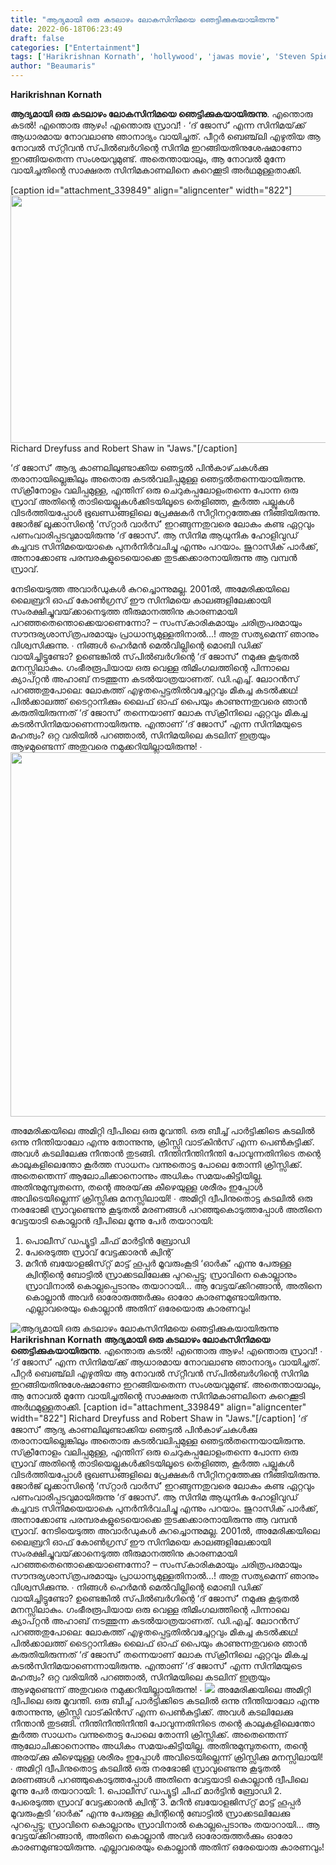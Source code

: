 ```yaml
---
title: "ആദ്യമായി ഒരു കടലാഴം ലോകസിനിമയെ ഞെട്ടിക്കുകയായിരുന്നു"
date: 2022-06-18T06:23:49
draft: false
categories: ["Entertainment"]
tags: ['Harikrishnan Kornath', 'hollywood', 'jawas movie', 'Steven Spielberg']
author: "Beaumaris"
---
```


<strong>Harikrishnan Kornath</strong>

<strong>ആദ്യമായി ഒരു കടലാഴം ലോകസിനിമയെ ഞെട്ടിക്കുകയായിരുന്നു</strong>.
എന്തൊരു കടൽ!
എന്തൊരു ആഴം!
എന്തൊരു സ്രാവ്!
∙
‘ദ് ജോസ്’ എന്ന സിനിമയ്‌ക്ക് ആധാരമായ നോവലാണു ഞാനാദ്യം വായിച്ചത്. പീറ്റർ ബെഞ്ച്‌ലി എഴുതിയ ആ നോവൽ സ്‌റ്റീവൻ സ്‌പിൽബർഗിന്റെ സിനിമ ഇറങ്ങിയതിനുശേഷമാണോ ഇറങ്ങിയതെന്ന സംശയവുമുണ്ട്. അതെന്തായാലും, ആ നോവൽ മുന്നേ വായിച്ചതിന്റെ സാക്ഷരത സിനിമകാണലിനെ കുറെക്കൂടി അർഥമുള്ളതാക്കി.

[caption id="attachment_339849" align="aligncenter" width="822"]<img class=" wp-image-339849" src="https://cdn.boolokam.com/articles/2022/06/ggwwww.jpg" alt="" width="822" height="396" /> Richard Dreyfuss and Robert Shaw in "Jaws."[/caption]

‘ദ് ജോസ്’ ആദ്യ കാണലിലുണ്ടാക്കിയ ഞെട്ടൽ പിൻകാഴ്‌ചകൾക്കു തരാനായില്ലെങ്കിലും അതൊരു കടൽവലിപ്പമുള്ള ഞെട്ടൽതന്നെയായിരുന്നു.
സ്‌ക്രീനോളം വലിപ്പമുള്ള, എന്തിന് ഒരു ചെറുകപ്പലോളംതന്നെ പോന്ന ഒരു സ്രാവ് അതിന്റെ താടിയെല്ലുകൾക്കിടയിലൂടെ തെളിഞ്ഞ, കൂർത്ത പല്ലുകൾ വിടർത്തിയപ്പോൾ ഭൂഖണ്ഡങ്ങളിലെ പ്രേക്ഷകർ സീറ്റിനറ്റത്തേക്കു നീങ്ങിയിരുന്നു.
ജോർജ് ലൂക്കാസിന്റെ ‘സ്‌റ്റാർ വാർസ്’ ഇറങ്ങുന്നതുവരെ ലോകം കണ്ട ഏറ്റവും പണംവാരിപ്പടവുമായിരുന്നു ‘ദ് ജോസ്’. ആ സിനിമ ആധുനിക ഹോളിവുഡ് കച്ചവട സിനിമയെയാകെ പുനർനിർവചിച്ചു എന്നും പറയാം. ജുറാസിക് പാർക്ക്, അനാക്കോണ്ട പരമ്പരകളുടെയൊക്കെ തുടക്കക്കാരനായിരുന്നു ആ വമ്പൻ സ്രാവ്.

നേടിയെടുത്ത അവാർഡുകൾ കുറച്ചൊന്നുമല്ല. 2001ൽ, അമേരിക്കയിലെ ലൈബ്രറി ഓഫ് കോൺഗ്രസ് ഈ സിനിമയെ കാലങ്ങളിലേക്കായി സംരക്ഷിച്ചുവയ്‌ക്കാനെടുത്ത തീരുമാനത്തിനു കാരണമായി പറഞ്ഞതെന്തൊക്കെയാണെന്നോ?
– സംസ്‌കാരികമായും ചരിത്രപരമായും സൗന്ദര്യശാസ്‌ത്രപരമായും പ്രാധാന്യമുള്ളതിനാൽ...!
അതു സത്യമെന്ന് ഞാനും വിശ്വസിക്കുന്നു.
∙
നിങ്ങൾ ഹെർമൻ മെൽവില്ലിന്റെ മൊബി ഡിക്ക് വായിച്ചിട്ടുണ്ടോ?
ഉണ്ടെങ്കിൽ സ്‌പിൽബർഗിന്റെ ‘ദ് ജോസ്’ നമുക്കു കൂടുതൽ മനസ്സിലാകും.
ഗംഭീരരൂപിയായ ഒരു വെള്ള തിമിംഗലത്തിന്റെ പിന്നാലെ ക്യാപ്‌റ്റൻ അഹാബ് നടത്തുന്ന കടൽയാത്രയാണത്. ഡി.എച്ച്. ലോറൻസ് പറഞ്ഞതുപോലെ: ലോകത്ത് എഴുതപ്പെട്ടതിൽവച്ചേറ്റവും മികച്ച കടൽക്കഥ!
പിൽക്കാലത്ത് ടൈറ്റാനിക്കും ലൈഫ് ഓഫ് പൈയും കാണുന്നതുവരെ ഞാൻ കരുതിയിരുന്നത് ‘ദ് ജോസ്’ തന്നെയാണ് ലോക സ്‌ക്രീനിലെ ഏറ്റവും മികച്ച കടൽസിനിമയാണെന്നായിരുന്നു.
എന്താണ് ‘ദ് ജോസ്’ എന്ന സിനിമയുടെ മഹത്വം?
ഒറ്റ വരിയിൽ പറഞ്ഞാൽ, സിനിമയിലെ കടലിന് ഇത്രയും ആഴമുണ്ടെന്ന് അതുവരെ നമുക്കറിയില്ലായിരുന്നു!
∙
<img class="size-full wp-image-339850 aligncenter" src="https://cdn.boolokam.com/articles/2022/06/geet3.jpg" alt="" width="735" height="583" />

അമേരിക്കയിലെ അമിറ്റി ദ്വീപിലെ ഒരു മൂവന്തി.
ഒരു ബീച്ച് പാർട്ടിക്കിടെ കടലിൽ ഒന്നു നീന്തിയാലോ എന്നു തോന്നുന്നു, ക്രിസ്സി വാട്‌കിൻസ് എന്ന പെൺകുട്ടിക്ക്.
അവൾ കടലിലേക്കു നീന്താൻ തുടങ്ങി.
നീന്തിനീന്തിനീന്തി പോവുന്നതിനിടെ തന്റെ കാലുകളിലെന്തോ കൂർത്ത സാധനം വന്നുതൊട്ട പോലെ തോന്നി ക്രിസ്സിക്ക്. അതെന്തെന്ന് ആലോചിക്കാനൊന്നും അധികം സമയംകിട്ടിയില്ല. അതിനുമുമ്പുതന്നെ, തന്റെ അരയ്‌ക്കു കീഴെയുള്ള ശരീരം ഇപ്പോൾ അവിടെയില്ലെന്ന് ക്രിസ്സിക്കു മനസ്സിലായി!
∙
അമിറ്റി ദ്വീപിനുതൊട്ട കടലിൽ ഒരു നരഭോജി സ്രാവുണ്ടെന്നു കൂടുതൽ മരണങ്ങൾ പറഞ്ഞുകൊടുത്തപ്പോൾ അതിനെ വേട്ടയാടി കൊല്ലാൻ ദ്വീപിലെ മൂന്നു പേർ തയാറായി:
1. പൊലീസ് ഡപ്യൂട്ടി ചീഫ് മാർട്ടിൻ ബ്രോഡി
2. പേരെടുത്ത സ്രാവ് വേട്ടക്കാരൻ ക്വിന്റ്
3. മറീൻ ബയോളജിസ്‌റ്റ് മാട്ട് ഹൂപ്പർ
മൂവരുംകൂടി ‘ഓർക്’ എന്നു പേരുള്ള ക്വിന്റിന്റെ ബോട്ടിൽ സ്രാക്കടലിലേക്കു പുറപ്പെട്ടു;
സ്രാവിനെ കൊല്ലാനും സ്രാവിനാൽ കൊല്ലപ്പെടാനും തയാറായി…
ആ വേട്ടയ്‌ക്കിറങ്ങാൻ, അതിനെ കൊല്ലാൻ അവർ ഓരോരുത്തർക്കും ഓരോ കാരണമുണ്ടായിരുന്നു.
എല്ലാവരെയും കൊല്ലാൻ അതിന് ഒരേയൊരു കാരണവും!


![ആദ്യമായി ഒരു കടലാഴം ലോകസിനിമയെ ഞെട്ടിക്കുകയായിരുന്നു](https://cdn.boolokam.com/articles/2022/06/ggwwww.jpg)**Harikrishnan Kornath** **ആദ്യമായി ഒരു കടലാഴം ലോകസിനിമയെ ഞെട്ടിക്കുകയായിരുന്നു**. എന്തൊരു കടൽ! എന്തൊരു ആഴം! എന്തൊരു സ്രാവ്! ∙ ‘ദ് ജോസ്’ എന്ന സിനിമയ്‌ക്ക് ആധാരമായ നോവലാണു ഞാനാദ്യം വായിച്ചത്. പീറ്റർ ബെഞ്ച്‌ലി എഴുതിയ ആ നോവൽ സ്‌റ്റീവൻ സ്‌പിൽബർഗിന്റെ സിനിമ ഇറങ്ങിയതിനുശേഷമാണോ ഇറങ്ങിയതെന്ന സംശയവുമുണ്ട്. അതെന്തായാലും, ആ നോവൽ മുന്നേ വായിച്ചതിന്റെ സാക്ഷരത സിനിമകാണലിനെ കുറെക്കൂടി അർഥമുള്ളതാക്കി. [caption id="attachment_339849" align="aligncenter" width="822"] Richard Dreyfuss and Robert Shaw in "Jaws."[/caption] ‘ദ് ജോസ്’ ആദ്യ കാണലിലുണ്ടാക്കിയ ഞെട്ടൽ പിൻകാഴ്‌ചകൾക്കു തരാനായില്ലെങ്കിലും അതൊരു കടൽവലിപ്പമുള്ള ഞെട്ടൽതന്നെയായിരുന്നു. സ്‌ക്രീനോളം വലിപ്പമുള്ള, എന്തിന് ഒരു ചെറുകപ്പലോളംതന്നെ പോന്ന ഒരു സ്രാവ് അതിന്റെ താടിയെല്ലുകൾക്കിടയിലൂടെ തെളിഞ്ഞ, കൂർത്ത പല്ലുകൾ വിടർത്തിയപ്പോൾ ഭൂഖണ്ഡങ്ങളിലെ പ്രേക്ഷകർ സീറ്റിനറ്റത്തേക്കു നീങ്ങിയിരുന്നു. ജോർജ് ലൂക്കാസിന്റെ ‘സ്‌റ്റാർ വാർസ്’ ഇറങ്ങുന്നതുവരെ ലോകം കണ്ട ഏറ്റവും പണംവാരിപ്പടവുമായിരുന്നു ‘ദ് ജോസ്’. ആ സിനിമ ആധുനിക ഹോളിവുഡ് കച്ചവട സിനിമയെയാകെ പുനർനിർവചിച്ചു എന്നും പറയാം. ജുറാസിക് പാർക്ക്, അനാക്കോണ്ട പരമ്പരകളുടെയൊക്കെ തുടക്കക്കാരനായിരുന്നു ആ വമ്പൻ സ്രാവ്. നേടിയെടുത്ത അവാർഡുകൾ കുറച്ചൊന്നുമല്ല. 2001ൽ, അമേരിക്കയിലെ ലൈബ്രറി ഓഫ് കോൺഗ്രസ് ഈ സിനിമയെ കാലങ്ങളിലേക്കായി സംരക്ഷിച്ചുവയ്‌ക്കാനെടുത്ത തീരുമാനത്തിനു കാരണമായി പറഞ്ഞതെന്തൊക്കെയാണെന്നോ? – സംസ്‌കാരികമായും ചരിത്രപരമായും സൗന്ദര്യശാസ്‌ത്രപരമായും പ്രാധാന്യമുള്ളതിനാൽ...! അതു സത്യമെന്ന് ഞാനും വിശ്വസിക്കുന്നു. ∙ നിങ്ങൾ ഹെർമൻ മെൽവില്ലിന്റെ മൊബി ഡിക്ക് വായിച്ചിട്ടുണ്ടോ? ഉണ്ടെങ്കിൽ സ്‌പിൽബർഗിന്റെ ‘ദ് ജോസ്’ നമുക്കു കൂടുതൽ മനസ്സിലാകും. ഗംഭീരരൂപിയായ ഒരു വെള്ള തിമിംഗലത്തിന്റെ പിന്നാലെ ക്യാപ്‌റ്റൻ അഹാബ് നടത്തുന്ന കടൽയാത്രയാണത്. ഡി.എച്ച്. ലോറൻസ് പറഞ്ഞതുപോലെ: ലോകത്ത് എഴുതപ്പെട്ടതിൽവച്ചേറ്റവും മികച്ച കടൽക്കഥ! പിൽക്കാലത്ത് ടൈറ്റാനിക്കും ലൈഫ് ഓഫ് പൈയും കാണുന്നതുവരെ ഞാൻ കരുതിയിരുന്നത് ‘ദ് ജോസ്’ തന്നെയാണ് ലോക സ്‌ക്രീനിലെ ഏറ്റവും മികച്ച കടൽസിനിമയാണെന്നായിരുന്നു. എന്താണ് ‘ദ് ജോസ്’ എന്ന സിനിമയുടെ മഹത്വം? ഒറ്റ വരിയിൽ പറഞ്ഞാൽ, സിനിമയിലെ കടലിന് ഇത്രയും ആഴമുണ്ടെന്ന് അതുവരെ നമുക്കറിയില്ലായിരുന്നു! ∙ ![](https://cdn.boolokam.com/articles/2022/06/geet3.jpg) അമേരിക്കയിലെ അമിറ്റി ദ്വീപിലെ ഒരു മൂവന്തി. ഒരു ബീച്ച് പാർട്ടിക്കിടെ കടലിൽ ഒന്നു നീന്തിയാലോ എന്നു തോന്നുന്നു, ക്രിസ്സി വാട്‌കിൻസ് എന്ന പെൺകുട്ടിക്ക്. അവൾ കടലിലേക്കു നീന്താൻ തുടങ്ങി. നീന്തിനീന്തിനീന്തി പോവുന്നതിനിടെ തന്റെ കാലുകളിലെന്തോ കൂർത്ത സാധനം വന്നുതൊട്ട പോലെ തോന്നി ക്രിസ്സിക്ക്. അതെന്തെന്ന് ആലോചിക്കാനൊന്നും അധികം സമയംകിട്ടിയില്ല. അതിനുമുമ്പുതന്നെ, തന്റെ അരയ്‌ക്കു കീഴെയുള്ള ശരീരം ഇപ്പോൾ അവിടെയില്ലെന്ന് ക്രിസ്സിക്കു മനസ്സിലായി! ∙ അമിറ്റി ദ്വീപിനുതൊട്ട കടലിൽ ഒരു നരഭോജി സ്രാവുണ്ടെന്നു കൂടുതൽ മരണങ്ങൾ പറഞ്ഞുകൊടുത്തപ്പോൾ അതിനെ വേട്ടയാടി കൊല്ലാൻ ദ്വീപിലെ മൂന്നു പേർ തയാറായി: 1\. പൊലീസ് ഡപ്യൂട്ടി ചീഫ് മാർട്ടിൻ ബ്രോഡി 2\. പേരെടുത്ത സ്രാവ് വേട്ടക്കാരൻ ക്വിന്റ് 3\. മറീൻ ബയോളജിസ്‌റ്റ് മാട്ട് ഹൂപ്പർ മൂവരുംകൂടി ‘ഓർക്’ എന്നു പേരുള്ള ക്വിന്റിന്റെ ബോട്ടിൽ സ്രാക്കടലിലേക്കു പുറപ്പെട്ടു; സ്രാവിനെ കൊല്ലാനും സ്രാവിനാൽ കൊല്ലപ്പെടാനും തയാറായി… ആ വേട്ടയ്‌ക്കിറങ്ങാൻ, അതിനെ കൊല്ലാൻ അവർ ഓരോരുത്തർക്കും ഓരോ കാരണമുണ്ടായിരുന്നു. എല്ലാവരെയും കൊല്ലാൻ അതിന് ഒരേയൊരു കാരണവും!
